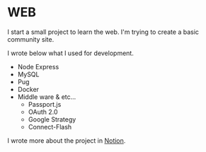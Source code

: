 # WEB
I start a small project to learn the web.
I'm trying to create a basic community site.

I wrote below what I used for development.
- Node Express
- MySQL
- Pug
- Docker
- Middle ware & etc...
  - Passport.js
  - OAuth 2.0
  - Google Strategy
  - Connect-Flash

I wrote more about the project in [Notion](https://nifty-sunscreen-d4b.notion.site/Community-dac54f8e290f4edf8f0b2d96a2c15bd2).
